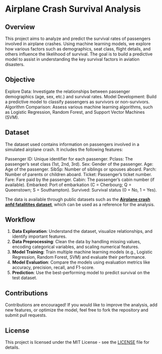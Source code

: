 # Airplane Crash Survival Analysis

## Overview

This project aims to analyze and predict the survival rates of passengers involved in airplane crashes. Using machine learning models, we explore how various factors such as demographics, seat class, flight details, and others influence the likelihood of survival. The goal is to build a predictive model to assist in understanding the key survival factors in aviation disasters.

## Objective
Explore Data: Investigate the relationships between passenger demographics (age, sex, etc.) and survival rates.
Model Development: Build a predictive model to classify passengers as survivors or non-survivors.
Algorithm Comparison: Assess various machine learning algorithms, such as Logistic Regression, Random Forest, and Support Vector Machines (SVM).

## Dataset

The dataset used contains information on passengers involved in a simulated airplane crash. It includes the following features:

Passenger ID: Unique identifier for each passenger.
Pclass: The passenger’s seat class (1st, 2nd, 3rd).
Sex: Gender of the passenger.
Age: Age of the passenger.
SibSp: Number of siblings or spouses aboard.
Parch: Number of parents or children aboard.
Ticket: Passenger’s ticket number.
Fare: Fare paid by the passenger.
Cabin: The passenger’s cabin number (if available).
Embarked: Port of embarkation (C = Cherbourg; Q = Queenstown; S = Southampton).
Survived: Survival status (0 = No, 1 = Yes).

The data is available through public datasets such as the **[Airplane crash anfd fatalitites dataset](Airplane_Crashes_and_Fatalities_Since_1908.csv")**, which can be used as a reference for the analysis.

## Workflow

1. **Data Exploration**: Understand the dataset, visualize relationships, and identify important features.
2. **Data Preprocessing**: Clean the data by handling missing values, encoding categorical variables, and scaling numerical features.
3. **Model Training**: Train multiple machine learning models (e.g., Logistic Regression, Random Forest, SVM) and evaluate their performance.
4. **Model Evaluation**: Compare the models using evaluation metrics like accuracy, precision, recall, and F1-score.
5. **Prediction**: Use the best-performing model to predict survival on the test dataset.

## Contributions

Contributions are encouraged! If you would like to improve the analysis, add new features, or optimize the model, feel free to fork the repository and submit pull requests.

## License

This project is licensed under the MIT License - see the [LICENSE](LICENSE) file for details.
